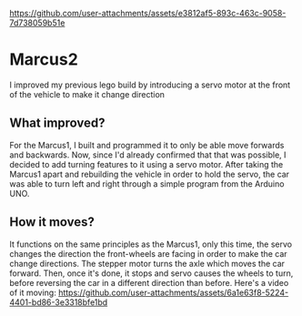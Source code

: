 
https://github.com/user-attachments/assets/e3812af5-893c-463c-9058-7d738059b51e
# Marcus2
I improved my previous lego build by introducing a servo motor at the front of the vehicle to make it change direction

## What improved? 
For the Marcus1, I built and programmed it to only be able move forwards and backwards. Now, since I'd already confirmed that that was possible, I decided to add turning features to it
using a servo motor. After taking the Marcus1 apart and rebuilding the vehicle in order to hold the servo, the car was able to turn left and right through a simple program from the Arduino UNO. 

## How it moves? 
It functions on the same principles as the Marcus1, only this time, the servo changes the direction the front-wheels are facing in order to make the car change directions. The stepper motor turns the axle which moves the car forward. Then, once it's done, it stops and servo causes the wheels to turn, before reversing the car in a different direction than before.
Here's a video of it moving: 
https://github.com/user-attachments/assets/6a1e63f8-5224-4401-bd86-3e3318bfe1bd



